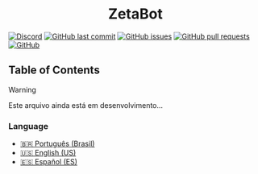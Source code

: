 <h1 align="center">ZetaBot</h1>

[![Discord](https://img.shields.io/discord/1251629071960506479?logo=discord&logoColor=%23fff&label=discord)](https://Fdiscord.gg/n2wGCdj46B)
[![GitHub last commit](https://img.shields.io/github/last-commit/freitaseric/zetabot)](https://img.shields.io/github/last-commit/freitaseric/zetabot)
[![GitHub issues](https://img.shields.io/github/issues-raw/freitaseric/zetabot)](https://img.shields.io/github/issues-raw/freitaseric/zetabot)
[![GitHub pull requests](https://img.shields.io/github/issues-pr/freitaseric/zetabot)](https://img.shields.io/github/issues-pr/freitaseric/zetabot)
[![GitHub](https://img.shields.io/github/license/freitaseric/zetabot)](https://img.shields.io/github/license/freitaseric/zetabot)

## Table of Contents

> [!WARNING]
> Este arquivo ainda está em desenvolvimento...

### Language

- [🇧🇷 Português (Brasil)](./LEIAME.md)
- [🇺🇸 English (US)](./README.md)
- [🇪🇸 Español (ES)](./LEEME.md)
